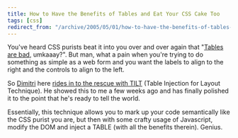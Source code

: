 ```yaml
---
title: How to Have the Benefits of Tables and Eat Your CSS Cake Too
tags: [css]
redirect_from: "/archive/2005/05/01/how-to-have-the-benefits-of-tables-and-eat-your-css-cake-too.aspx/"
---
```


You've heard CSS purists beat it into you over and over again that
"[Tables are bad](http://www.stopdesign.com/articles/throwing_tables/),
umkaaay?". But man, what a pain when you're trying to do something as
simple as a web form and you want the labels to align to the right and
the controls to align to the left.

So [Dimitri](http://glazkov.com/blog/) here [rides in to the rescue with
TILT](http://glazkov.com/blog/archive/2005/05/02/476.aspx) (Table
Injection for Layout Technique). He showed this to me a few weeks ago
and has finally polished it to the point that he's ready to tell the
world.

Essentially, this technique allows you to mark up your code semantically
like the CSS purist you are, but then with some crafty usage of
Javascript, modify the DOM and inject a TABLE (with all the benefits
therein). Genius.

